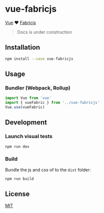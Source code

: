 # vue-fabricjs
[Vue](https://github.com/vuejs/vue) ❤️ [Fabricjs](http://fabricjs.com)

> Docs is under construction

## Installation

```bash
npm install --save vue-fabricjs
```

## Usage

### Bundler (Webpack, Rollup)

```js
import Vue from 'vue'
import { vueFabric } from '../vue-fabricjs'
Vue.use(vueFabric)
```




## Development

### Launch visual tests

```bash
npm run dev
```

### Build

Bundle the js and css of to the `dist` folder:

```bash
npm run build
```


## License

[MIT](http://opensource.org/licenses/MIT)
